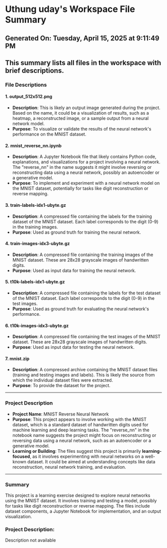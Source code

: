 # Uthung uday's Workspace File Summary
## Generated On: Tuesday, April 15, 2025 at 9:11:49 PM
This summary lists all files in the workspace with brief descriptions.
---
### File Descriptions

#### 1. **output_512x512.png**
   - **Description**: This is likely an output image generated during the project. Based on the name, it could be a visualization of results, such as a heatmap, a reconstructed image, or a sample output from a neural network model.
   - **Purpose**: To visualize or validate the results of the neural network's performance on the MNIST dataset.

#### 2. **mnist_reverse_nn.ipynb**
   - **Description**: A Jupyter Notebook file that likely contains Python code, explanations, and visualizations for a project involving a neural network. The "reverse_nn" in the name suggests it might involve reversing or reconstructing data using a neural network, possibly an autoencoder or a generative model.
   - **Purpose**: To implement and experiment with a neural network model on the MNIST dataset, potentially for tasks like digit reconstruction or reverse mapping.

#### 3. **train-labels-idx1-ubyte.gz**
   - **Description**: A compressed file containing the labels for the training dataset of the MNIST dataset. Each label corresponds to the digit (0-9) in the training images.
   - **Purpose**: Used as ground truth for training the neural network.

#### 4. **train-images-idx3-ubyte.gz**
   - **Description**: A compressed file containing the training images of the MNIST dataset. These are 28x28 grayscale images of handwritten digits.
   - **Purpose**: Used as input data for training the neural network.

#### 5. **t10k-labels-idx1-ubyte.gz**
   - **Description**: A compressed file containing the labels for the test dataset of the MNIST dataset. Each label corresponds to the digit (0-9) in the test images.
   - **Purpose**: Used as ground truth for evaluating the neural network's performance.

#### 6. **t10k-images-idx3-ubyte.gz**
   - **Description**: A compressed file containing the test images of the MNIST dataset. These are 28x28 grayscale images of handwritten digits.
   - **Purpose**: Used as input data for testing the neural network.

#### 7. **mnist.zip**
   - **Description**: A compressed archive containing the MNIST dataset files (training and testing images and labels). This is likely the source from which the individual dataset files were extracted.
   - **Purpose**: To provide the dataset for the project.

---

### Project Description

- **Project Name**: MNIST Reverse Neural Network
- **Purpose**: This project appears to involve working with the MNIST dataset, which is a standard dataset of handwritten digits used for machine learning and deep learning tasks. The "reverse_nn" in the notebook name suggests the project might focus on reconstructing or reversing data using a neural network, such as an autoencoder or a generative model.
- **Learning or Building**: The files suggest this project is primarily **learning-focused**, as it involves experimenting with neural networks on a well-known dataset. It could be aimed at understanding concepts like data reconstruction, neural network training, and evaluation.

---

### Summary

This project is a learning exercise designed to explore neural networks using the MNIST dataset. It involves training and testing a model, possibly for tasks like digit reconstruction or reverse mapping. The files include dataset components, a Jupyter Notebook for implementation, and an output visualization. 
### Project Description:
 Description not available
